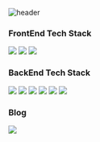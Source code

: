 ![header](https://capsule-render.vercel.app/api?type=waving&color=58A616&height=200&section=header&text='Brandon%20JE%20GitHub%20입니다'&fontSize=24&animation=twinkling&fontColor=FFFFFF)

<h3>FrontEnd Tech Stack</h3>
<div>
  <img src="https://img.shields.io/badge/TypeScript-3178C6?style=plastic&logo=TypeScript&logoColor=white"/>
  <img src="https://img.shields.io/badge/JavaScript-F7DF1E?style=plastic&logo=JavaScript&logoColor=white"/>
  <img src="https://img.shields.io/badge/React-61DAFB?style=plastic&logo=React&logoColor=white"/>
</div>

<h3>BackEnd Tech Stack</h3>
<div>
  <img src="https://img.shields.io/badge/Java-6DB33F?style=plastic&logo=Java&logoColor=white"/>
  <img src="https://img.shields.io/badge/Spring-6DB33F?style=plastic&logo=Spring&logoColor=white"/>
  <img src="https://img.shields.io/badge/php-777BB4?style=plastic&logo=php&logoColor=white"/>
  <img src="https://img.shields.io/badge/Laravel-FF2D20?style=plastic&logo=Laravel&logoColor=white"/>
  <img src="https://img.shields.io/badge/NodeJS-339933?style=plastic&logo=nodedotjs&logoColor=white"/>
  <img src="https://img.shields.io/badge/python-3776AB?style=plastic&logo=python&logoColor=white"/>
</div>

<h3>Blog</h3>
<div>
  <img src="https://img.shields.io/badge/Velog-20C997?style=plastic&logo=Velog&logoColor=white"/>
</div>

